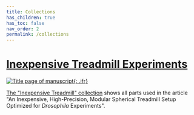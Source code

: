 ```yaml
---
title: Collections
has_children: true
has_toc: false
nav_order: 2
permalink: /collections
---
```


# [Inexpensive Treadmill Experiments]({{site.baseurl}}/inexpensive-treadmill)

[![Title page of manuscript]({{site.baseurl}}/assets/img/Collection/10.3389_fnbeh.2021.689573.png){: .ifr}]({{site.baseurl}}/inexpensive-treadmill)

[The "Inexpensive Treadmill" collection]({{site.baseurl}}/inexpensive-treadmill) shows all parts used in the article "An Inexpensive, High-Precision, Modular Spherical Treadmill Setup Optimized for *Drosophila* Experiments".